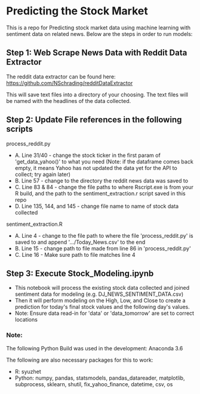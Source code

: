 # Predicting the Stock Market

This is a repo for Predicting stock market data using machine learning with sentiment data on related news.
Below are the steps in order to run models:

## Step 1: Web Scrape News Data with Reddit Data Extractor
The reddit data extractor can be found here: https://github.com/NSchrading/redditDataExtractor

This will save text files into a directory of your choosing. The text files will be named with the headlines of the data collected.

## Step 2: Update File references in the following scripts

process_reddit.py
- A. Line 31/40 - change the stock ticker in the first param of 'get_data_yahoo()' to what you need (Note: if the dataframe comes back empty, it means Yahoo has not updated the data yet for the API to collect; try again later)
- B. Line 57 - change to the directory the reddit news data was saved to
- C. Line 83 & 84 - change the file paths to where Rscript.exe is from your R build, and the path to the sentiment_extraction.r script saved in this repo
- D. Line 135, 144, and 145 - change file name to name of stock data collected

sentiment_extraction.R
- A. Line 4 - change to the file path to where the file 'process_reddit.py' is saved to and append '.../Today_News.csv' to the end
- B. Line 15 - change path to file made from line 86 in 'process_reddit.py'
- C. Line 16 - Make sure path to file matches line 4

## Step 3: Execute Stock_Modeling.ipynb
- This notebook will process the existing stock data collected and joined sentiment data for modeling (e.g. DJ_NEWS_SENTIMENT_DATA.csv)
- Then it will perform modeling on the High, Low, and Close to create a prediction for today's final stock values and the following day's values.
- Note: Ensure data read-in for 'data' or 'data_tomorrow' are set to correct locations

### Note:
The following Python Build was used in the development: Anaconda 3.6

The following are also necessary packages for this to work:
- R: syuzhet
- Python: numpy, pandas, statsmodels, pandas_datareader, matplotlib, subprocess, sklearn, shutil, fix_yahoo_finance, datetime, csv, os
